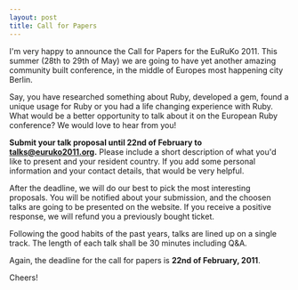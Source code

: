 ```yaml
---
layout: post
title: Call for Papers
---
```


I'm very happy to announce the Call for Papers for the EuRuKo 2011. This summer (28th to 29th of May) we are going to have yet another amazing community built conference, in the middle of Europes most happening city Berlin.

Say, you have researched something about Ruby, developed a gem, found a unique usage for Ruby or you had a life changing experience with Ruby. What would be a better opportunity to talk about it on the European Ruby conference?
We would love to hear from you!

**Submit your talk proposal until 22nd of February to [talks@euruko2011.org](mailto:talks@euruko2011.org).**
Please include a short description of what you'd like to present and your resident country. If you add some personal information and your contact details, that would be very helpful.

After the deadline, we will do our best to pick the most interesting proposals. You will be notified about your submission, and the choosen talks are going to be presented on the website.
If you receive a positive response, we will refund you a previously bought ticket.

Following the good habits of the past years, talks are lined up on a single track.
The length of each talk shall be 30 minutes including Q&A.

Again, the deadline for the call for papers is **22nd of February, 2011**.

Cheers!